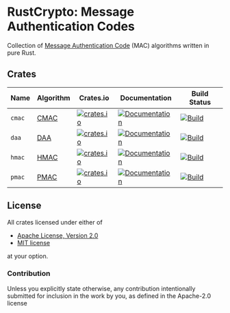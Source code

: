 # RustCrypto: Message Authentication Codes

Collection of [Message Authentication Code][1] (MAC) algorithms written in pure Rust.

## Crates

| Name   | Algorithm | Crates.io     | Documentation | Build Status |
|--------|-----------|---------------|---------------|--------------|
| `cmac` | [CMAC]    | [![crates.io](https://img.shields.io/crates/v/cmac.svg)](https://crates.io/crates/cmac) | [![Documentation](https://docs.rs/cmac/badge.svg)](https://docs.rs/cmac) | [![Build](https://github.com/RustCrypto/MACs/workflows/cmac/badge.svg?branch=master&event=push)](https://github.com/RustCrypto/MACs/actions?query=workflow:cmac+branch:master)
| `daa`  | [DAA]     | [![crates.io](https://img.shields.io/crates/v/daa.svg)](https://crates.io/crates/daa) | [![Documentation](https://docs.rs/daa/badge.svg)](https://docs.rs/daa) | [![Build](https://github.com/RustCrypto/MACs/workflows/daa/badge.svg?branch=master&event=push)](https://github.com/RustCrypto/MACs/actions?query=workflow:daa+branch:master)
| `hmac` | [HMAC]    | [![crates.io](https://img.shields.io/crates/v/hmac.svg)](https://crates.io/crates/hmac) | [![Documentation](https://docs.rs/hmac/badge.svg)](https://docs.rs/hmac) | [![Build](https://github.com/RustCrypto/MACs/workflows/hmac/badge.svg?branch=master&event=push)](https://github.com/RustCrypto/MACs/actions?query=workflow:hmac+branch:master)
| `pmac` | [PMAC]    | [![crates.io](https://img.shields.io/crates/v/pmac.svg)](https://crates.io/crates/pmac) | [![Documentation](https://docs.rs/pmac/badge.svg)](https://docs.rs/pmac) | [![Build](https://github.com/RustCrypto/MACs/workflows/pmac/badge.svg?branch=master&event=push)](https://github.com/RustCrypto/MACs/actions?query=workflow:pmac+branch:master)

## License

All crates licensed under either of

 * [Apache License, Version 2.0](http://www.apache.org/licenses/LICENSE-2.0)
 * [MIT license](http://opensource.org/licenses/MIT)

at your option.

### Contribution

Unless you explicitly state otherwise, any contribution intentionally submitted
for inclusion in the work by you, as defined in the Apache-2.0 license

[//]: # (footnotes)

[1]: https://en.wikipedia.org/wiki/Message_authentication_code

[//]: # (algorithms)

[CMAC]: https://en.wikipedia.org/wiki/One-key_MAC
[DAA]: https://en.wikipedia.org/wiki/Data_Authentication_Algorithm
[HMAC]: https://en.wikipedia.org/wiki/HMAC
[PMAC]: https://en.wikipedia.org/wiki/PMAC_(cryptography)

